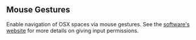 ## Mouse Gestures

Enable navigation of OSX spaces via mouse gestures. See the [software's website](https://mousefix.org/about/) for more details on giving input permissions.
